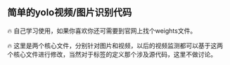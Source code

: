## 简单的yolo视频/图片识别代码

🔥 自己学习使用，如果你喜欢你还可需要到官网上找个weights文件。

🔥 这里是两个核心文件，分别针对图片和视频，以后的视频监测都可以基于这两个核心文件进行修改，当然对于标签的定义那个涉及源代码，这里不做讨论。
